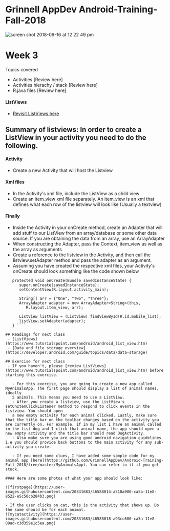 # Grinnell AppDev Android-Training-Fall-2018

![screen shot 2018-09-16 at 12 22 49 pm](https://user-images.githubusercontent.com/20831683/45599089-48662500-b9ab-11e8-927a-c8d5f31b88f2.png)

# Week 3
Topics covered
 - Activities [Review here]
 - Activities hierachy / stack [Review here]
 - R.java files [Review here]

#### ListViews
 - [Revisit ListViews here](https://www.tutorialspoint.com/android/android_list_view.htm)

## Summary of listviews: In order to create a ListView in your activity you need to do the following. 

#### Activity
- Create a new Activity that will host the Listview 

#### Xml files
- In the Activity's xml file, include the ListView as a child view
- Create an item_view xml file separately. An item_view is an xml that defines
what each row of the listview will look like (Usually a textview)

#### Finally 
- Inside the Activity in your onCreate method, create an Adapter that will add stuff to our ListView from an array/database
or some other data source. If you are obtaining the data from an array, use an ArrayAdapter
- When constructing the Adapter, pass the Context, item_view as well as the array as arguments
- Create a reference to the listview in the Activity, and then call the listview.setAdapter method
and pass the adapter as an argument.
- Assuming you have created the respective xml files, your Activity's onCreate should look something like the code shown below

```` @Override
   protected void onCreate(Bundle savedInstanceState) {
      super.onCreate(savedInstanceState);
      setContentView(R.layout.activity_main);

      String[] arr = {"One", "Two", "Three"}; 
      ArrayAdapter adapter = new ArrayAdapter<String>(this, 
         R.layout.item_view, arr);

      ListView listView = (ListView) findViewById(R.id.mobile_list);
      listView.setAdapter(adapter);
   } ````

## Readings for next class 
 - [ListViews](https://www.tutorialspoint.com/android/android_list_view.htm)
 - [Data and file storage overview](https://developer.android.com/guide/topics/data/data-storage)

## Exercise for next class
 - If you haven't, please [review ListViews](https://www.tutorialspoint.com/android/android_list_view.htm) before starting this exercise. 
  
   - For this exercise, you are going to create a new app called MyAnimalsApp. The first page should display a list of animal names, ideally 
   5 animals. This means you need to use a ListView. 
   - After you create a listview, use the ListView's setOnItemClickListener method to respond to click events in the listview. You should open
   a new empty activity for each animal clicked. Lastly, make sure that the title bar on the toolbar changes based on the activity you are currently on. For example, if in my list I have an animal called in the list dog and I click that animal name, the app should open a new empty activity and the title bar should read DogActivity.
   - Also make sure you are using good android navigation guidelines i.e you should provide back buttons to the main activity for any sub-activity you create. 

   - If you need some clues, I have added some sample code for my animal app [here](https://github.com/GrinnellAppDev/Android-Training-Fall-2018/tree/master/MyAnimalsApp). You can refer to it if you get stuck.

#### Here are some photos of what your app should look like:
   
![firstpage](https://user-images.githubusercontent.com/20831683/46588014-a510a900-ca5a-11e8-8522-e5c50cb284b3.png)

- If the user clicks on cat, this is the activity that shows up. Do the same should be for each animal. 
![mycatactivity](https://user-images.githubusercontent.com/20831683/46588018-a93cc680-ca5a-11e8-89ad-c3d359e1c5ea.png)








